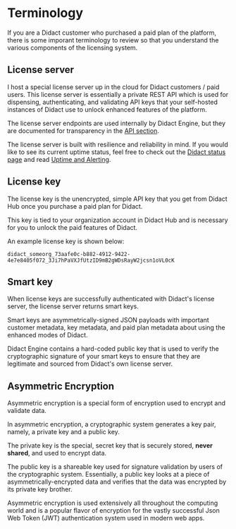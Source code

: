 # Terminology

If you are a Didact customer who purchased a paid plan of the platform, there is some imporant terminology to review so that you understand the various components of the licensing system. 

## License server

I host a special license server up in the cloud for Didact customers / paid users. This license server is essentially a private REST API which is used for dispensing, authenticating, and validating API keys that your self-hosted instances of Didact use to unlock enhanced features of the platform.

The license server endpoints are used internally by Didact Engine, but they are documented for transparency in the [API section](/api).

The license server is built with resilience and reliability in mind. If you would like to see its current uptime status, feel free to check out the [Didact status page](https://status.didact.dev) and read [Uptime and Alerting](/core-concepts/license-server/uptime-and-alerting).

## License key

The license key is the unencrypted, simple API key that you get from Didact Hub once you purchase a paid plan for Didact.

This key is tied to your organization account in Didact Hub and is necessary for you to unlock the paid features of Didact.

An example license key is shown below:

```text
didact_someorg_73aafe0c-b882-4912-9422-4e7e8405f072_3Ji7hPaVXJfUtzID9mB2gWDsRayW2jcsn1oVL0cK
```

## Smart key

When license keys are successfully authenticated with Didact's license server, the license server returns smart keys.

Smart keys are asymmetrically-signed JSON payloads with important customer metadata, key metadata, and paid plan metadata about using the enhanced modes of Didact.

Didact Engine contains a hard-coded public key that is used to verify the cryptographic signature of your smart keys to ensure that they are legitimate and sourced from Didact's own license server.

## Asymmetric Encryption

Asymmetric encryption is a special form of encryption used to encrypt and validate data.

In asymmetric encryption, a cryptographic system generates a key pair, namely, a private key and a public key.

The private key is the special, secret key that is securely stored, **never shared**, and used to encrypt data.

The public key is a shareable key used for signature validation by users of the cryptographic system. Essentially, a public key looks at a piece of asymmetrically-encrypted data and verifies that the data was encrypted by its private key brother.

Asymmetric encryption is used extensively all throughout the computing world and is a popular flavor of encryption for the vastly successful Json Web Token (JWT) authentication system used in modern web apps.
